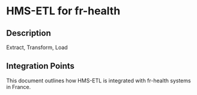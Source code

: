 # HMS-ETL for fr-health

## Description

Extract, Transform, Load

## Integration Points

This document outlines how HMS-ETL is integrated with fr-health systems in France.

